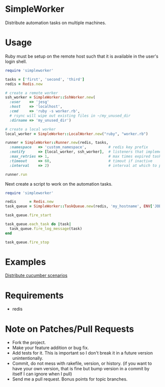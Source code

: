 SimpleWorker
============

Distribute automation tasks on multiple machines.

Usage
=====

Ruby must be setup on the remote host such that it is available in the user's login shell.

```ruby
require 'simpleworker'

tasks = ['first', 'second', 'third']
redis = Redis.new

# create a remote worker
ssh_worker = SimpleWorker::SshWorker.new(
  :user    => 'jesg'
  :host    => 'localhost',
  :cmd     => 'ruby -s worker.rb',
  # rsync will wipe out existing files in ~/my_unused_dir
  :dirname => 'my_unused_dir')

# create a local worker
local_worker = SimpleWorker::LocalWorker.new("ruby", "worker.rb")

runner = SimpleWorker::Runner.new(redis, tasks,
  :namespace   => 'custom_namespace',          # redis key prefix
  :notify      => [local_worker, ssh_worker],  # listeners that implement AbstractListener
  :max_retries => 1,                           # max times expired tasks will be retried
  :timeout     => 60,                          # timout if inactive
  :interval    => 2)                           # interval at which to pull events from redis in seconds

runner.run

```

Next create a script to work on the automation tasks.

```ruby
require 'simpleworker'

redis      = Redis.new
task_queue = SimpleWorker::TaskQueue.new(redis, 'my_hostname', ENV['JOBID'])

task_queue.fire_start

task_queue.each_task do |task|
  task_queue.fire_log_message(task)
end

task_queue.fire_stop
```

Examples
========

[Distribute cucumber scenarios](http://jesg.github.io/testing/2014/08/23/distributed-cucumber.html)

Requirements
===========
 * redis

Note on Patches/Pull Requests
=============================

* Fork the project.
* Make your feature addition or bug fix.
* Add tests for it. This is important so I don't break it in a
  future version unintentionally.
* Commit, do not mess with rakefile, version, or history.
  (if you want to have your own version, that is fine but bump version in a commit by itself I can ignore when I pull)
* Send me a pull request. Bonus points for topic branches.
